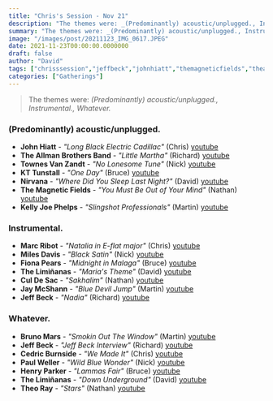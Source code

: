 ```yaml
---
title: "Chris's Session - Nov 21"
description: "The themes were: _(Predominantly) acoustic/unplugged., Instrumental., Whatever._"
summary: "The themes were: _(Predominantly) acoustic/unplugged., Instrumental., Whatever._"
image: "/images/post/20211123_IMG_0617.JPEG"
date: 2021-11-23T00:00:00.0000000
draft: false
author: "David"
tags: ["chrisssession","jeffbeck","johnhiatt","themagneticfields","theallmanbrothersband","kellyjoephelps","nirvana","thelimiñanas","marcribot","milesdavis","jaymcshann","paulweller","theoray","culdesac","brunomars","kttunstall","fionapears","henryparker","townesvanzandt","cedricburnside","youtube"]
categories: ["Gatherings"]
---
```

> The themes were: _(Predominantly) acoustic/unplugged., Instrumental., Whatever._
### (Predominantly) acoustic/unplugged.
- **John Hiatt** - _"Long Black Electric Cadillac"_ (Chris) [youtube](https://www.youtube.com/watch?v=0s48vihzk_E)
- **The Allman Brothers Band** - _"Little Martha"_ (Richard) [youtube](https://www.youtube.com/watch?v=typ2c8JPkLE)
- **Townes Van Zandt** - _"No Lonesome Tune"_ (Nick) [youtube](https://www.youtube.com/watch?v=ssbo6yGq6c4)
- **KT Tunstall** - _"One Day"_ (Bruce) [youtube](https://www.youtube.com/watch?v=xWKj96zhCpw)
- **Nirvana** - _"Where Did You Sleep Last Night?"_ (David) [youtube](https://www.youtube.com/watch?v=hEMm7gxBYSc)
- **The Magnetic Fields** - _"You Must Be Out of Your Mind"_ (Nathan) [youtube](https://www.youtube.com/watch?v=8FOh2hNjBsE)
- **Kelly Joe Phelps** - _"Slingshot Professionals"_ (Martin) [youtube](https://www.youtube.com/watch?v=3_ZJd8dndjU)
### Instrumental.
- **Marc Ribot** - _"Natalia in E-flat major"_ (Chris) [youtube](https://www.youtube.com/watch?v=_mE7FjnJgNQ)
- **Miles Davis** - _"Black Satin"_ (Nick) [youtube](https://www.youtube.com/watch?v=0RF4CQhcr3E)
- **Fiona Pears** - _"Midnight in Malaga"_ (Bruce) [youtube](https://www.youtube.com/watch?v=s456O9oaC1U)
- **The Limiñanas** - _"Maria's Theme"_ (David) [youtube](https://www.youtube.com/watch?v=yHoY9NqZ29k)
- **Cul De Sac** - _"Sakhalim"_ (Nathan) [youtube](https://www.youtube.com/watch?v=cQKYA6YC0rE)
- **Jay McShann** - _"Blue Devil Jump"_ (Martin) [youtube](https://www.youtube.com/watch?v=xLs4kngzHps)
- **Jeff Beck** - _"Nadia"_ (Richard) [youtube](https://www.youtube.com/watch?v=2t0BLzHCAb4)
### Whatever.
- **Bruno Mars** - _"Smokin Out The Window"_ (Martin) [youtube](https://www.youtube.com/watch?v=GG7fLOmlhYg)
- **Jeff Beck** - _"Jeff Beck Interview"_ (Richard) [youtube](https://www.youtube.com/watch?v=ENLFg2Zvkd4)
- **Cedric Burnside** - _"We Made It"_ (Chris) [youtube](https://www.youtube.com/watch?v=9OxDgqahdtQ)
- **Paul Weller** - _"Wild Blue Wonder"_ (Nick) [youtube](https://www.youtube.com/watch?v=FYR0WNpTzgc)
- **Henry Parker** - _"Lammas Fair"_ (Bruce) [youtube](https://www.youtube.com/watch?v=43e5Ty0BwO8)
- **The Limiñanas** - _"Down Underground"_ (David) [youtube](https://www.youtube.com/watch?v=oV_CszdsY7w)
- **Theo Ray** - _"Stars"_ (Nathan) [youtube](https://www.youtube.com/watch?v=kilPGOrmI2s)
